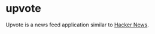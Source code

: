 # upvote

Upvote is a news feed application similar to [Hacker News](https://news.ycombinator.com/).
